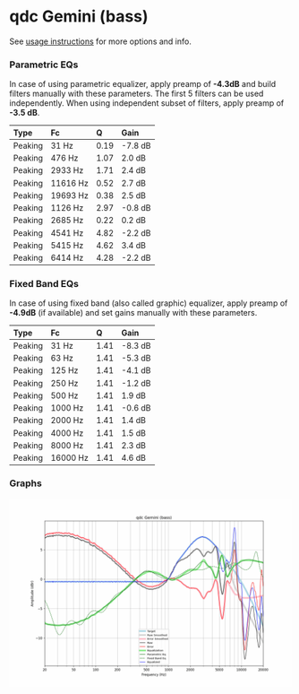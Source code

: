 # qdc Gemini (bass)
See [usage instructions](https://github.com/jaakkopasanen/AutoEq#usage) for more options and info.

### Parametric EQs
In case of using parametric equalizer, apply preamp of **-4.3dB** and build filters manually
with these parameters. The first 5 filters can be used independently.
When using independent subset of filters, apply preamp of **-3.5 dB**.

| Type    | Fc       |    Q | Gain    |
|:--------|:---------|:-----|:--------|
| Peaking | 31 Hz    | 0.19 | -7.8 dB |
| Peaking | 476 Hz   | 1.07 | 2.0 dB  |
| Peaking | 2933 Hz  | 1.71 | 2.4 dB  |
| Peaking | 11616 Hz | 0.52 | 2.7 dB  |
| Peaking | 19693 Hz | 0.38 | 2.5 dB  |
| Peaking | 1126 Hz  | 2.97 | -0.8 dB |
| Peaking | 2685 Hz  | 0.22 | 0.2 dB  |
| Peaking | 4541 Hz  | 4.82 | -2.2 dB |
| Peaking | 5415 Hz  | 4.62 | 3.4 dB  |
| Peaking | 6414 Hz  | 4.28 | -2.2 dB |

### Fixed Band EQs
In case of using fixed band (also called graphic) equalizer, apply preamp of **-4.9dB**
(if available) and set gains manually with these parameters.

| Type    | Fc       |    Q | Gain    |
|:--------|:---------|:-----|:--------|
| Peaking | 31 Hz    | 1.41 | -8.3 dB |
| Peaking | 63 Hz    | 1.41 | -5.3 dB |
| Peaking | 125 Hz   | 1.41 | -4.1 dB |
| Peaking | 250 Hz   | 1.41 | -1.2 dB |
| Peaking | 500 Hz   | 1.41 | 1.9 dB  |
| Peaking | 1000 Hz  | 1.41 | -0.6 dB |
| Peaking | 2000 Hz  | 1.41 | 1.4 dB  |
| Peaking | 4000 Hz  | 1.41 | 1.5 dB  |
| Peaking | 8000 Hz  | 1.41 | 2.3 dB  |
| Peaking | 16000 Hz | 1.41 | 4.6 dB  |

### Graphs
![](./qdc%20Gemini%20(bass).png)